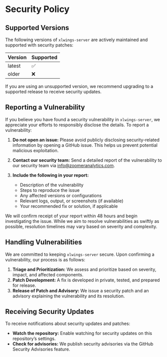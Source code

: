 # Security Policy

## Supported Versions

The following versions of `xlwings-server` are actively maintained and supported with security patches:

| Version      | Supported          |
| ------------ | ------------------ |
| latest       | ✅                 |
| older        | ❌                 |

If you are using an unsupported version, we recommend upgrading to a supported release to receive security updates.

## Reporting a Vulnerability

If you believe you have found a security vulnerability in `xlwings-server`, we appreciate your efforts to responsibly disclose the details. To report a vulnerability:

1. **Do not open an issue:** Please avoid publicly disclosing security-related information by opening a GitHub issue. This helps us prevent potential malicious exploitation.
  
2. **Contact our security team:** Send a detailed report of the vulnerability to our security team via [info@zoomeranalytics.com](mailto:info@zoomeranalytics.com).

3. **Include the following in your report:**
   - Description of the vulnerability
   - Steps to reproduce the issue
   - Any affected versions or configurations
   - Relevant logs, output, or screenshots (if available)
   - Your recommended fix or solution, if applicable

We will confirm receipt of your report within 48 hours and begin investigating the issue. While we aim to resolve vulnerabilities as swiftly as possible, resolution timelines may vary based on severity and complexity.

## Handling Vulnerabilities

We are committed to keeping `xlwings-server` secure. Upon confirming a vulnerability, our process is as follows:

1. **Triage and Prioritization:** We assess and prioritize based on severity, impact, and affected components.
2. **Patch Development:** A fix is developed in private, tested, and prepared for release.
3. **Release of Patch and Advisory:** We issue a security patch and an advisory explaining the vulnerability and its resolution.

## Receiving Security Updates

To receive notifications about security updates and patches:

- **Watch the repository:** Enable watching for security updates on this repository’s settings.
- **Check for advisories:** We publish security advisories via the GitHub Security Advisories feature.
